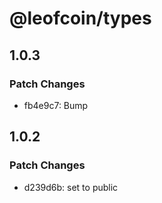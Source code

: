 # @leofcoin/types

## 1.0.3

### Patch Changes

- fb4e9c7: Bump

## 1.0.2

### Patch Changes

- d239d6b: set to public
